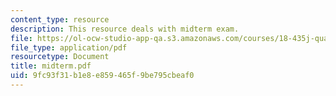 ```yaml
---
content_type: resource
description: This resource deals with midterm exam.
file: https://ol-ocw-studio-app-qa.s3.amazonaws.com/courses/18-435j-quantum-computation-fall-2003/9fc93f31b1e8e859465f9be795cbeaf0_midterm.pdf
file_type: application/pdf
resourcetype: Document
title: midterm.pdf
uid: 9fc93f31-b1e8-e859-465f-9be795cbeaf0
---
```

